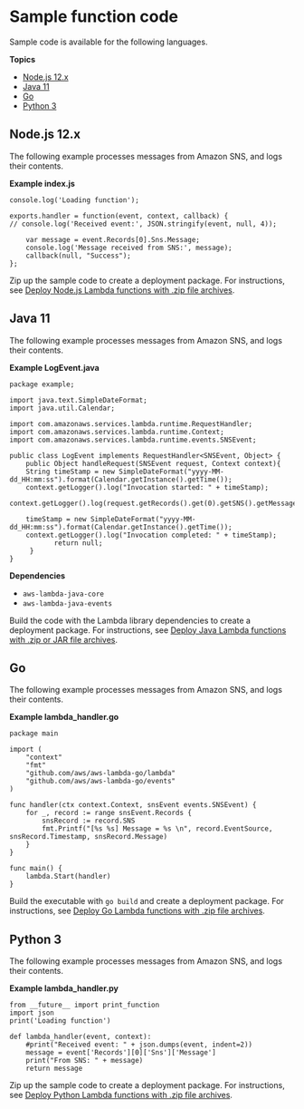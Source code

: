 # Sample function code<a name="with-sns-create-package"></a>

Sample code is available for the following languages\.

**Topics**
+ [Node\.js 12\.x](#with-sns-example-deployment-pkg-nodejs)
+ [Java 11](#with-sns-example-deployment-pkg-java)
+ [Go](#with-sns-example-deployment-pkg-go)
+ [Python 3](#with-sns-example-deployment-pkg-python)

## Node\.js 12\.x<a name="with-sns-example-deployment-pkg-nodejs"></a>

The following example processes messages from Amazon SNS, and logs their contents\.

**Example index\.js**  

```
console.log('Loading function');

exports.handler = function(event, context, callback) {
// console.log('Received event:', JSON.stringify(event, null, 4));

    var message = event.Records[0].Sns.Message;
    console.log('Message received from SNS:', message);
    callback(null, "Success");
};
```

Zip up the sample code to create a deployment package\. For instructions, see [Deploy Node\.js Lambda functions with \.zip file archives](nodejs-package.md)\.

## Java 11<a name="with-sns-example-deployment-pkg-java"></a>

The following example processes messages from Amazon SNS, and logs their contents\.

**Example LogEvent\.java**  

```
package example;

import java.text.SimpleDateFormat;
import java.util.Calendar;

import com.amazonaws.services.lambda.runtime.RequestHandler;
import com.amazonaws.services.lambda.runtime.Context;
import com.amazonaws.services.lambda.runtime.events.SNSEvent;

public class LogEvent implements RequestHandler<SNSEvent, Object> {
    public Object handleRequest(SNSEvent request, Context context){
    String timeStamp = new SimpleDateFormat("yyyy-MM-dd_HH:mm:ss").format(Calendar.getInstance().getTime());
    context.getLogger().log("Invocation started: " + timeStamp);
    context.getLogger().log(request.getRecords().get(0).getSNS().getMessage());

    timeStamp = new SimpleDateFormat("yyyy-MM-dd_HH:mm:ss").format(Calendar.getInstance().getTime());
    context.getLogger().log("Invocation completed: " + timeStamp);
           return null;
     }
}
```

**Dependencies**
+ `aws-lambda-java-core`
+ `aws-lambda-java-events`

Build the code with the Lambda library dependencies to create a deployment package\. For instructions, see [Deploy Java Lambda functions with \.zip or JAR file archives](java-package.md)\.

## Go<a name="with-sns-example-deployment-pkg-go"></a>

The following example processes messages from Amazon SNS, and logs their contents\.

**Example lambda\_handler\.go**  

```
package main

import (
    "context"
    "fmt"
    "github.com/aws/aws-lambda-go/lambda"
    "github.com/aws/aws-lambda-go/events"
)

func handler(ctx context.Context, snsEvent events.SNSEvent) {
    for _, record := range snsEvent.Records {
        snsRecord := record.SNS
        fmt.Printf("[%s %s] Message = %s \n", record.EventSource, snsRecord.Timestamp, snsRecord.Message)
    }
}

func main() {
    lambda.Start(handler)
}
```

Build the executable with `go build` and create a deployment package\. For instructions, see [Deploy Go Lambda functions with \.zip file archives](golang-package.md)\.

## Python 3<a name="with-sns-example-deployment-pkg-python"></a>

The following example processes messages from Amazon SNS, and logs their contents\.

**Example lambda\_handler\.py**  

```
from __future__ import print_function
import json
print('Loading function')

def lambda_handler(event, context):
    #print("Received event: " + json.dumps(event, indent=2))
    message = event['Records'][0]['Sns']['Message']
    print("From SNS: " + message)
    return message
```

Zip up the sample code to create a deployment package\. For instructions, see [Deploy Python Lambda functions with \.zip file archives](python-package.md)\.